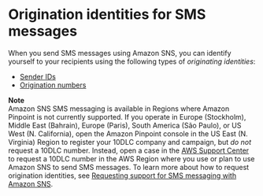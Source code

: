 # Origination identities for SMS messages<a name="channels-sms-originating-identities"></a>

When you send SMS messages using Amazon SNS, you can identify yourself to your recipients using the following types of *originating identities*:
+ [Sender IDs](channels-sms-originating-identities-sender-ids.md)
+ [Origination numbers](channels-sms-originating-identities-origination-numbers.md)

**Note**  
Amazon SNS SMS messaging is available in Regions where Amazon Pinpoint is not currently supported\. If you operate in Europe \(Stockholm\), Middle East \(Bahrain\), Europe \(Paris\), South America \(São Paulo\), or US West \(N\. California\), open the Amazon Pinpoint console in the US East \(N\. Virginia\) Region to register your 10DLC company and campaign, but *do not* request a 10DLC number\. Instead, open a case in the [AWS Support Center](https://console.aws.amazon.com/support/home#/) to request a 10DLC number in the AWS Region where you use or plan to use Amazon SNS to send SMS messages\. To learn more about how to request origination identities, see [Requesting support for SMS messaging with Amazon SNS](channels-sms-awssupport.md)\. 